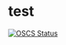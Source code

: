 # test
[![OSCS Status](https://www.oscs1024.com/platform/badge/tousyou/ad-index.svg?size=small)](https://www.oscs1024.com/project/tousyou/ad-index?ref=badge_small)
